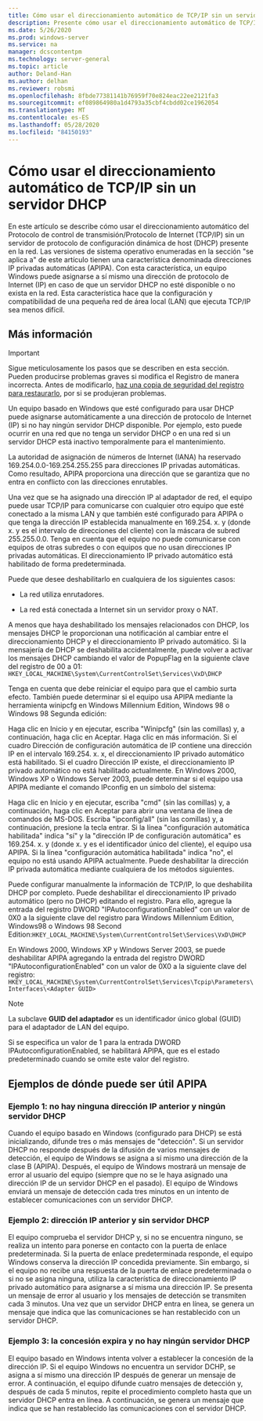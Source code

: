 ```yaml
---
title: Cómo usar el direccionamiento automático de TCP/IP sin un servidor DHCP
description: Presente cómo usar el direccionamiento automático de TCP/IP sin un servidor DHCP.
ms.date: 5/26/2020
ms.prod: windows-server
ms.service: na
manager: dcscontentpm
ms.technology: server-general
ms.topic: article
author: Deland-Han
ms.author: delhan
ms.reviewer: robsmi
ms.openlocfilehash: 8fbde77381141b76959f70e824eac22ee2121fa3
ms.sourcegitcommit: ef089864980a1d4793a35cbf4cbdd02ce1962054
ms.translationtype: MT
ms.contentlocale: es-ES
ms.lasthandoff: 05/28/2020
ms.locfileid: "84150193"
---
```

# <a name="how-to-use-automatic-tcpip-addressing-without-a-dhcp-server"></a>Cómo usar el direccionamiento automático de TCP/IP sin un servidor DHCP

En este artículo se describe cómo usar el direccionamiento automático del Protocolo de control de transmisión/Protocolo de Internet (TCP/IP) sin un servidor de protocolo de configuración dinámica de host (DHCP) presente en la red. Las versiones de sistema operativo enumeradas en la sección "se aplica a" de este artículo tienen una característica denominada direcciones IP privadas automáticas (APIPA). Con esta característica, un equipo Windows puede asignarse a sí mismo una dirección de protocolo de Internet (IP) en caso de que un servidor DHCP no esté disponible o no exista en la red. Esta característica hace que la configuración y compatibilidad de una pequeña red de área local (LAN) que ejecuta TCP/IP sea menos difícil.

## <a name="more-information"></a>Más información

> [!IMPORTANT]  
> Sigue meticulosamente los pasos que se describen en esta sección. Pueden producirse problemas graves si modifica el Registro de manera incorrecta. Antes de modificarlo, [haz una copia de seguridad del registro para restaurarlo](https://support.microsoft.com/help/322756), por si se produjeran problemas.

Un equipo basado en Windows que esté configurado para usar DHCP puede asignarse automáticamente a una dirección de protocolo de Internet (IP) si no hay ningún servidor DHCP disponible. Por ejemplo, esto puede ocurrir en una red que no tenga un servidor DHCP o en una red si un servidor DHCP está inactivo temporalmente para el mantenimiento.

La autoridad de asignación de números de Internet (IANA) ha reservado 169.254.0.0-169.254.255.255 para direcciones IP privadas automáticas. Como resultado, APIPA proporciona una dirección que se garantiza que no entra en conflicto con las direcciones enrutables.

Una vez que se ha asignado una dirección IP al adaptador de red, el equipo puede usar TCP/IP para comunicarse con cualquier otro equipo que esté conectado a la misma LAN y que también esté configurado para APIPA o que tenga la dirección IP establecida manualmente en 169.254. x. y (donde x. y es el intervalo de direcciones del cliente) con la máscara de subred 255.255.0.0. Tenga en cuenta que el equipo no puede comunicarse con equipos de otras subredes o con equipos que no usan direcciones IP privadas automáticas. El direccionamiento IP privado automático está habilitado de forma predeterminada.

Puede que desee deshabilitarlo en cualquiera de los siguientes casos:

- La red utiliza enrutadores.

- La red está conectada a Internet sin un servidor proxy o NAT.

A menos que haya deshabilitado los mensajes relacionados con DHCP, los mensajes DHCP le proporcionan una notificación al cambiar entre el direccionamiento DHCP y el direccionamiento IP privado automático. Si la mensajería de DHCP se deshabilita accidentalmente, puede volver a activar los mensajes DHCP cambiando el valor de PopupFlag en la siguiente clave del registro de 00 a 01:  
`HKEY_LOCAL_MACHINE\System\CurrentControlSet\Services\VxD\DHCP` 

Tenga en cuenta que debe reiniciar el equipo para que el cambio surta efecto. También puede determinar si el equipo usa APIPA mediante la herramienta winipcfg en Windows Millennium Edition, Windows 98 o Windows 98 Segunda edición:

Haga clic en Inicio y en ejecutar, escriba "Winipcfg" (sin las comillas) y, a continuación, haga clic en Aceptar. Haga clic en más información. Si el cuadro Dirección de configuración automática de IP contiene una dirección IP en el intervalo 169.254. x. x, el direccionamiento IP privado automático está habilitado. Si el cuadro Dirección IP existe, el direccionamiento IP privado automático no está habilitado actualmente.
En Windows 2000, Windows XP o Windows Server 2003, puede determinar si el equipo usa APIPA mediante el comando IPconfig en un símbolo del sistema:

Haga clic en Inicio y en ejecutar, escriba "cmd" (sin las comillas) y, a continuación, haga clic en Aceptar para abrir una ventana de línea de comandos de MS-DOS. Escriba "ipconfig/all" (sin las comillas) y, a continuación, presione la tecla entrar. Si la línea "configuración automática habilitada" indica "sí" y la "dirección IP de configuración automática" es 169.254. x. y (donde x. y es el identificador único del cliente), el equipo usa APIPA. Si la línea "configuración automática habilitada" indica "no", el equipo no está usando APIPA actualmente.
Puede deshabilitar la dirección IP privada automática mediante cualquiera de los métodos siguientes.

Puede configurar manualmente la información de TCP/IP, lo que deshabilita DHCP por completo. Puede deshabilitar el direccionamiento IP privado automático (pero no DHCP) editando el registro. Para ello, agregue la entrada del registro DWORD "IPAutoconfigurationEnabled" con un valor de 0X0 a la siguiente clave del registro para Windows Millennium Edition, Windows98 o Windows 98 Second Edition:`HKEY_LOCAL_MACHINE\System\CurrentControlSet\Services\VxD\DHCP`

En Windows 2000, Windows XP y Windows Server 2003, se puede deshabilitar APIPA agregando la entrada del registro DWORD "IPAutoconfigurationEnabled" con un valor de 0X0 a la siguiente clave del registro:  
`HKEY_LOCAL_MACHINE\System\CurrentControlSet\Services\Tcpip\Parameters\Interfaces\<Adapter GUID>`  
> [!NOTE]
> La subclave **GUID del adaptador** es un identificador único global (GUID) para el adaptador de LAN del equipo.

Si se especifica un valor de 1 para la entrada DWORD IPAutoconfigurationEnabled, se habilitará APIPA, que es el estado predeterminado cuando se omite este valor del registro.

## <a name="examples-of-where-apipa-may-be-useful"></a>Ejemplos de dónde puede ser útil APIPA

### <a name="example-1-no-previous-ip-address-and-no-dhcp-server"></a>Ejemplo 1: no hay ninguna dirección IP anterior y ningún servidor DHCP

Cuando el equipo basado en Windows (configurado para DHCP) se está inicializando, difunde tres o más mensajes de "detección". Si un servidor DHCP no responde después de la difusión de varios mensajes de detección, el equipo de Windows se asigna a sí mismo una dirección de la clase B (APIPA). Después, el equipo de Windows mostrará un mensaje de error al usuario del equipo (siempre que no se le haya asignado una dirección IP de un servidor DHCP en el pasado). El equipo de Windows enviará un mensaje de detección cada tres minutos en un intento de establecer comunicaciones con un servidor DHCP.

### <a name="example-2-previous-ip-address-and-no-dhcp-server"></a>Ejemplo 2: dirección IP anterior y sin servidor DHCP

El equipo comprueba el servidor DHCP y, si no se encuentra ninguno, se realiza un intento para ponerse en contacto con la puerta de enlace predeterminada. Si la puerta de enlace predeterminada responde, el equipo Windows conserva la dirección IP concedida previamente. Sin embargo, si el equipo no recibe una respuesta de la puerta de enlace predeterminada o si no se asigna ninguna, utiliza la característica de direccionamiento IP privado automático para asignarse a sí misma una dirección IP. Se presenta un mensaje de error al usuario y los mensajes de detección se transmiten cada 3 minutos. Una vez que un servidor DHCP entra en línea, se genera un mensaje que indica que las comunicaciones se han restablecido con un servidor DHCP.

### <a name="example-3-lease-expires-and-no-dhcp-server"></a>Ejemplo 3: la concesión expira y no hay ningún servidor DHCP

El equipo basado en Windows intenta volver a establecer la concesión de la dirección IP. Si el equipo Windows no encuentra un servidor DCHP, se asigna a sí mismo una dirección IP después de generar un mensaje de error. A continuación, el equipo difunde cuatro mensajes de detección y, después de cada 5 minutos, repite el procedimiento completo hasta que un servidor DHCP entra en línea. A continuación, se genera un mensaje que indica que se han restablecido las comunicaciones con el servidor DHCP.
